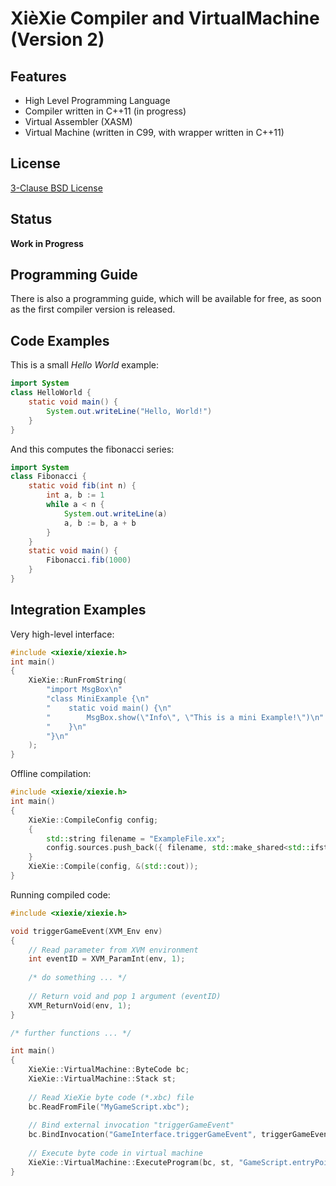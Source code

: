 XièXie Compiler and VirtualMachine (Version 2)
==============================================

Features
--------

- High Level Programming Language
- Compiler written in C++11 (in progress)
- Virtual Assembler (XASM)
- Virtual Machine (written in C99, with wrapper written in C++11)

License
-------

[3-Clause BSD License](https://github.com/LukasBanana/XieXie-2/blob/master/LICENSE.txt)

Status
------

**Work in Progress**

Programming Guide
-----------------

There is also a programming guide, which will be available for free,
as soon as the first compiler version is released.

Code Examples
-------------

This is a small *Hello World* example:
```java
import System
class HelloWorld {
	static void main() {
		System.out.writeLine("Hello, World!")
	}
}
```

And this computes the fibonacci series:
```java
import System
class Fibonacci {
	static void fib(int n) {
		int a, b := 1
		while a < n {
			System.out.writeLine(a)
			a, b := b, a + b
		}
	}
	static void main() {
		Fibonacci.fib(1000)
	}
}
```

Integration Examples
--------------------
Very high-level interface:
```cpp
#include <xiexie/xiexie.h>
int main()
{
	XieXie::RunFromString(
		"import MsgBox\n"
		"class MiniExample {\n"
		"    static void main() {\n"
		"        MsgBox.show(\"Info\", \"This is a mini Example!\")\n"
		"    }\n"
		"}\n"
	);
}
```

Offline compilation:
```cpp
#include <xiexie/xiexie.h>
int main()
{
	XieXie::CompileConfig config;
	{
		std::string filename = "ExampleFile.xx";
		config.sources.push_back({ filename, std::make_shared<std::ifstream>(filename) });
	}
	XieXie::Compile(config, &(std::cout));
}
```

Running compiled code:
```cpp
#include <xiexie/xiexie.h>

void triggerGameEvent(XVM_Env env)
{
	// Read parameter from XVM environment
	int eventID = XVM_ParamInt(env, 1);
	
	/* do something ... */
	
	// Return void and pop 1 argument (eventID)
	XVM_ReturnVoid(env, 1);
}

/* further functions ... */

int main()
{
	XieXie::VirtualMachine::ByteCode bc;
	XieXie::VirtualMachine::Stack st;
	
	// Read XieXie byte code (*.xbc) file
	bc.ReadFromFile("MyGameScript.xbc");
	
	// Bind external invocation "triggerGameEvent"
	bc.BindInvocation("GameInterface.triggerGameEvent", triggerGameEvent);
	
	// Execute byte code in virtual machine
	XieXie::VirtualMachine::ExecuteProgram(bc, st, "GameScript.entryPoint");
}
```


